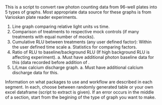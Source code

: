 This is a script to convert raw photon counting data from 96-well plates into 5 types of graphs. 
Most appropriate data source for these graphs is from Varioskan plate reader experiments.

1. Line graph comparing relative light units vs time.
2. Comparison of treatments to respective mock controls (if many treatments with equal number of mocks).
3. Cumulative RLU between treatments (any user defined factor): Within the user defined time scale
  a. Statistics for comparing factors.
4. Ratio of RLU to baseline/background RLU (If high background RLU is affecting experiment).
  a. Must have additional photon baseline data for this (data recorded before addition of .
5. L/Lmax calcium discharge graph.
  a. Must have additional calcium discharge data for this.


Information on what packages to use and workflow are described in each segment.
In each, choose between randomly generated table or your own excel dataframe (script to extract is given).
If an error occurs in the middle of a section, start from the begining of the type of graph you want to make.
